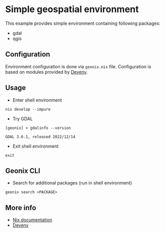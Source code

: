 # Simple geospatial environment

This example provides simple environment containing following packages:

* gdal
* qgis


## Configuration

Environment configuration is done via `geonix.nix` file. Configuration is based
on modules provided by [Devenv](https://devenv.sh/reference/options/).


## Usage

* Enter shell environment
```
nix develop --impure
```

* Try GDAL
```
[geonix] > gdalinfo --version

GDAL 3.6.1, released 2022/12/14
```

* Exit shell environment
```
exit
```


## Geonix CLI

* Search for additional packages (run in shell environment)

```
geonix search <PACKAGE>
```


## More info

* [Nix documentation](https://nix.dev/)
* [Devenv](https://devenv.sh/reference/options/)

